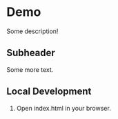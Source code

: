 # Demo
Some description!


## Subheader

Some more text.

## Local Development

1. Open index.html in your browser.
